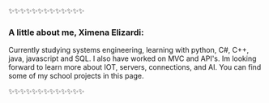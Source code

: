 ✨✨✨✨✨✨✨✨✨✨✨✨✨

### A little about me, Ximena Elizardi:

Currently studying systems engineering, learning with python, C#, C++, java, javascript and SQL. I also have worked on MVC and API's.
Im looking forward to learn more about IOT, servers, connections, and AI.
You can find some of my school projects in this page.

✨✨✨✨✨✨✨✨✨✨✨✨✨
